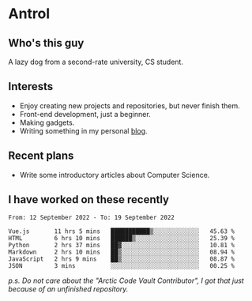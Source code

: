 # Antrol

## Who's this guy

A lazy dog from a second-rate university, CS student.

## Interests

* Enjoy creating new projects and repositories, but never finish them.
* Front-end development, just a beginner.
* Making gadgets.
* Writing something in my personal [blog](https://blog.antrol.xyz/).

## Recent plans

* Write some introductory articles about Computer Science.

<!--
* Try to develop a website for [Anime4KCPP](https://github.com/TianZerL/Anime4KCPP).
* Develop a Markdown renderer which user can customize its css, of course it is GUI-based.~~(If I could finish  it before getting bored)~~
* Work with my [teammates](https://github.com/SWJTU-Lazy-Dogs).
* Find something interests me, as a hobby after finishing my ~~boring~~ homework.
-->

## I have worked on these recently

<!--START_SECTION:waka-->

```text
From: 12 September 2022 - To: 19 September 2022

Vue.js       11 hrs 5 mins   ███████████▒░░░░░░░░░░░░░   45.63 %
HTML         6 hrs 10 mins   ██████▒░░░░░░░░░░░░░░░░░░   25.39 %
Python       2 hrs 37 mins   ██▓░░░░░░░░░░░░░░░░░░░░░░   10.81 %
Markdown     2 hrs 10 mins   ██▒░░░░░░░░░░░░░░░░░░░░░░   08.94 %
JavaScript   2 hrs 9 mins    ██▒░░░░░░░░░░░░░░░░░░░░░░   08.87 %
JSON         3 mins          ░░░░░░░░░░░░░░░░░░░░░░░░░   00.25 %
```

<!--END_SECTION:waka-->

*p.s.  Do not care about the "Arctic Code Vault Contributor", I got that just because of an unfinished repository.*

<!--
**qzmlgfj/qzmlgfj** is a ✨ _special_ ✨ repository because its `README.md` (this file) appears on your GitHub profile.

Here are some ideas to get you started:

- 🔭 I’m currently working on ...
- 🌱 I’m currently learning ...
- 👯 I’m looking to collaborate on ...
- 🤔 I’m looking for help with ...
- 💬 Ask me about ...
- 📫 How to reach me: ...
- 😄 Pronouns: ...
- ⚡ Fun fact: ...
-->
